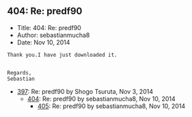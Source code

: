 ## 404: Re: predf90

- Title: 404: Re: predf90
- Author: sebastianmucha8
- Date: Nov 10, 2014
```
Thank you.I have just downloaded it.


Regards,
Sebastian
```

- [397](0397.md): Re: predf90 by Shogo Tsuruta, Nov 3, 2014
    - [404](0404.md): Re: predf90 by sebastianmucha8, Nov 10, 2014
        - [405](0405.md): Re: predf90 by sebastianmucha8, Nov 10, 2014
